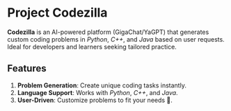 # Project Codezilla

**Codezilla** is an AI-powered platform (GigaChat/YaGPT) that generates custom coding problems in *Python*, *C++*, and *Java* based on user requests. Ideal for developers and learners seeking tailored practice.

## Features

1. **Problem Generation**: Create unique coding tasks instantly.
2. **Language Support**: Works with *Python*, *C++*, and *Java*.
3. **User-Driven**: Customize problems to fit your needs 🚀.
